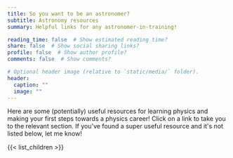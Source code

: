 ```yaml
---
title: So you want to be an astronomer?
subtitle: Astronomy resources
summary: Helpful links for any astronomer-in-training!

reading_time: false  # Show estimated reading time?
share: false  # Show social sharing links?
profile: false  # Show author profile?
comments: false  # Show comments?

# Optional header image (relative to `static/media/` folder).
header:
  caption: ""
  image: ""
---
```


Here are some (potentially) useful resources for learning physics and making your first steps towards a physics career! Click on a link to take you to the relevant section. If you've found a super useful resource and it's not listed below, let me know!

{{< list_children >}}
